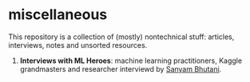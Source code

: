 # miscellaneous

This repository is a collection of (mostly) nontechnical stuff: articles, interviews, notes and unsorted resources. 

1. **Interviews with ML Heroes**: machine learning practitioners, Kaggle grandmasters and researcher interviewd by [Sanyam Bhutani](https://hackernoon.com/@init_27).

